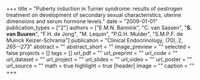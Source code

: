 +++
title = "Puberty induction in Turner syndrome: results of oestrogen treatment on development of secondary sexual characteristics, uterine dimensions and serum hormone levels."
date = "2009-01-01"
publication_types = ["2"]
authors = ["E.M.N. Bannink", "C. van Sassen", "**S. van Buuren**", "F.H. de Jong", "M. Lequin", "P.G.H. Mulder", "S.M.P.F. de Muinck Keizer-Schrama"]
publication = "Clinical Endocrinology, (70), 2, _265--273_"
abstract = ""
abstract_short = ""
image_preview = ""
selected = false
projects = []
tags = []
url_pdf = ""
url_preprint = ""
url_code = ""
url_dataset = ""
url_project = ""
url_slides = ""
url_video = ""
url_poster = ""
url_source = ""
math = true
highlight = true
[header]
image = ""
caption = ""
+++
